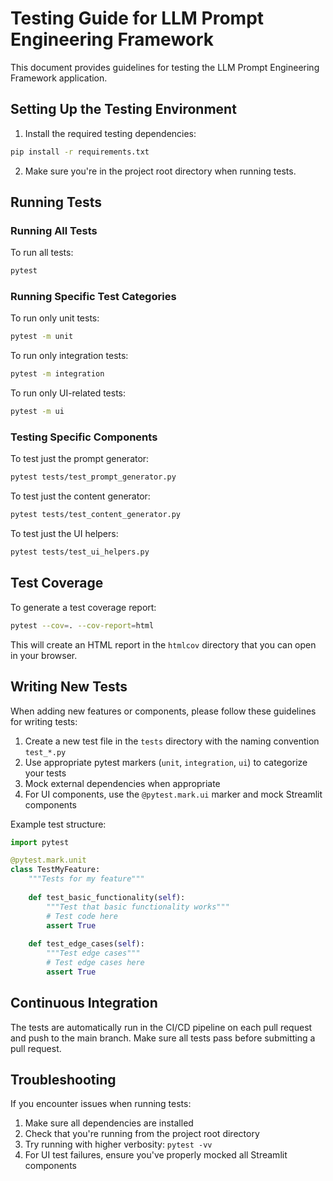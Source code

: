 # Testing Guide for LLM Prompt Engineering Framework

This document provides guidelines for testing the LLM Prompt Engineering Framework application.

## Setting Up the Testing Environment

1. Install the required testing dependencies:
```bash
pip install -r requirements.txt
```

2. Make sure you're in the project root directory when running tests.

## Running Tests

### Running All Tests

To run all tests:
```bash
pytest
```

### Running Specific Test Categories

To run only unit tests:
```bash
pytest -m unit
```

To run only integration tests:
```bash
pytest -m integration
```

To run only UI-related tests:
```bash
pytest -m ui
```

### Testing Specific Components

To test just the prompt generator:
```bash
pytest tests/test_prompt_generator.py
```

To test just the content generator:
```bash
pytest tests/test_content_generator.py
```

To test just the UI helpers:
```bash
pytest tests/test_ui_helpers.py
```

## Test Coverage

To generate a test coverage report:
```bash
pytest --cov=. --cov-report=html
```

This will create an HTML report in the `htmlcov` directory that you can open in your browser.

## Writing New Tests

When adding new features or components, please follow these guidelines for writing tests:

1. Create a new test file in the `tests` directory with the naming convention `test_*.py`
2. Use appropriate pytest markers (`unit`, `integration`, `ui`) to categorize your tests
3. Mock external dependencies when appropriate
4. For UI components, use the `@pytest.mark.ui` marker and mock Streamlit components

Example test structure:
```python
import pytest

@pytest.mark.unit
class TestMyFeature:
    """Tests for my feature"""
    
    def test_basic_functionality(self):
        """Test that basic functionality works"""
        # Test code here
        assert True
    
    def test_edge_cases(self):
        """Test edge cases"""
        # Test edge cases here
        assert True
```

## Continuous Integration

The tests are automatically run in the CI/CD pipeline on each pull request and push to the main branch. Make sure all tests pass before submitting a pull request.

## Troubleshooting

If you encounter issues when running tests:

1. Make sure all dependencies are installed
2. Check that you're running from the project root directory
3. Try running with higher verbosity: `pytest -vv`
4. For UI test failures, ensure you've properly mocked all Streamlit components